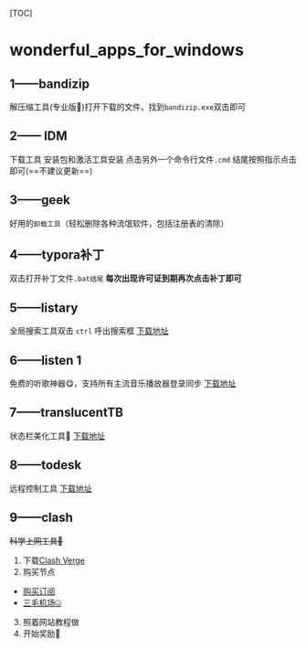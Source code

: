 [TOC]
# wonderful_apps_for_windows

## 1——bandizip 

解压缩工具(专业版🙈)打开下载的文件，找到`bandizip.exe`双击即可

## 2—— IDM 
下载工具 安装包和激活工具安装
点击另外一个命令行文件`.cmd` 结尾按照指示点击即可(==不建议更新==)

## 3——geek 
好用的`卸载工具`（轻松删除各种流氓软件，包括注册表的清除）

## 4——typora补丁
双击打开补丁文件`.bat结尾`
**每次出现许可证到期再次点击补丁即可**

## 5——listary 
全局搜索工具双击 `ctrl` 呼出搜索框
 [下载地址](https://www.listary.com/)

## 6——listen 1
免费的听歌神器😋，支持所有主流音乐播放器登录同步 
[下载地址](https://listen1.github.io/listen1/)

## 7——translucentTB
状态栏美化工具🤩
 [下载地址](https://translucenttb.com/download/)

## 8——todesk 
远程控制工具 
[下载地址](https://www.todesk.com/)

## 9——clash
~~科学上网工具🫢~~

1. 下载[Clash Verge](https://downlond.78321.xyz/Clash.Verge_1.4.7_x86-setup.exe)
2. 购买节点
  + [购买订阅](https://smjcdh.com/#/plan)  
  + [三毛机场🤐](https://smjcdh.com/#/register?code=SCExWauY) 
3. 照着网站教程做 
4. 开始奖励🥵

